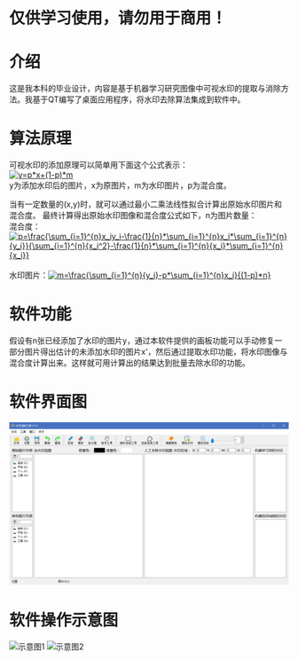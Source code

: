 # 仅供学习使用，请勿用于商用！

# 介绍
这是我本科的毕业设计，内容是基于机器学习研究图像中可视水印的提取与消除方法。我基于QT编写了桌面应用程序，将水印去除算法集成到软件中。

# 算法原理
可视水印的添加原理可以简单用下面这个公式表示：
<br/>
<a href="https://www.codecogs.com/eqnedit.php?latex=y=p*x&plus;(1-p)*m" target="_blank"><img src="https://latex.codecogs.com/gif.latex?y=p*x&plus;(1-p)*m" title="y=p*x+(1-p)*m" /></a>
<br/>
y为添加水印后的图片，x为原图片，m为水印图片，p为混合度。

当有一定数量的(x,y)时，就可以通过最小二乘法线性拟合计算出原始水印图片和混合度。
最终计算得出原始水印图像和混合度公式如下，n为图片数量：
<br/>
混合度：<a href="https://www.codecogs.com/eqnedit.php?latex=p=\frac{\sum_{i=1}^{n}x_iy_i-\frac{1}{n}*\sum_{i=1}^{n}x_i*\sum_{i=1}^{n}{y_i}}{\sum_{i=1}^{n}{x_i^2}-\frac{1}{n}*\sum_{i=1}^{n}{x_i}*\sum_{i=1}^{n}{x_i}}" target="_blank"><img src="https://latex.codecogs.com/gif.latex?p=\frac{\sum_{i=1}^{n}x_iy_i-\frac{1}{n}*\sum_{i=1}^{n}x_i*\sum_{i=1}^{n}{y_i}}{\sum_{i=1}^{n}{x_i^2}-\frac{1}{n}*\sum_{i=1}^{n}{x_i}*\sum_{i=1}^{n}{x_i}}" title="p=\frac{\sum_{i=1}^{n}x_iy_i-\frac{1}{n}*\sum_{i=1}^{n}x_i*\sum_{i=1}^{n}{y_i}}{\sum_{i=1}^{n}{x_i^2}-\frac{1}{n}*\sum_{i=1}^{n}{x_i}*\sum_{i=1}^{n}{x_i}}" /></a>
<br/>
<br/>
水印图片：<a href="https://www.codecogs.com/eqnedit.php?latex=m=\frac{\sum_{i=1}^{n}{y_i}-p*\sum_{i=1}^{n}x_i}{(1-p)*n}" target="_blank"><img src="https://latex.codecogs.com/gif.latex?m=\frac{\sum_{i=1}^{n}{y_i}-p*\sum_{i=1}^{n}x_i}{(1-p)*n}" title="m=\frac{\sum_{i=1}^{n}{y_i}-p*\sum_{i=1}^{n}x_i}{(1-p)*n}" /></a>
<br/>

# 软件功能
假设有n张已经添加了水印的图片y，通过本软件提供的画板功能可以手动修复一部分图片得出估计的未添加水印的图片x'，然后通过提取水印功能，将水印图像与混合度计算出来。这样就可用计算出的结果达到批量去除水印的功能。

# 软件界面图
![软件界面图](https://github.com/huiyiygy/RemoveWatermark/blob/master/img/1.bmp)

# 软件操作示意图

![示意图1](https://github.com/huiyiygy/RemoveWatermark/blob/master/img/2.gif)
![示意图2](https://github.com/huiyiygy/RemoveWatermark/blob/master/img/3.gif)

